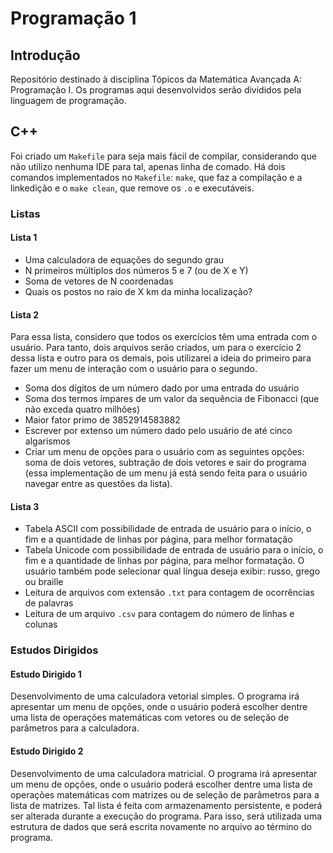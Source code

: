 # Programação 1

## Introdução
Repositório destinado à disciplina Tópicos da Matemática Avançada A: Programação I. Os programas aqui desenvolvidos serão divididos pela linguagem de programação.

## C++
  Foi criado um `Makefile` para seja mais fácil de compilar, considerando que não utilizo nenhuma IDE para tal, apenas linha de comado. Há dois comandos implementados no `Makefile`: `make`, que faz a compilação e a linkedição e o `make clean`, que remove os `.o` e executáveis.

  ### Listas

  #### Lista 1
  - Uma calculadora de equações do segundo grau
  - N primeiros múltiplos dos números 5 e 7 (ou de X e Y)
  - Soma de vetores de N coordenadas
  - Quais os postos no raio de X km da minha localização?

  #### Lista 2
  Para essa lista, considero que todos os exercícios têm uma entrada com o usuário. Para tanto, dois arquivos serão criados, um para o exercício 2 dessa lista e outro para os demais, pois utilizarei a ideia do primeiro para fazer um menu de interação com o usuário para o segundo.

  - Soma dos dígitos de um número dado por uma entrada do usuário
  - Soma dos termos ímpares de um valor da sequência de Fibonacci (que não exceda quatro milhões)
  - Maior fator primo de 3852914583882
  - Escrever por extenso um número dado pelo usuário de até cinco algarismos
  - Criar um menu de opções para o usuário com as seguintes opções: soma de dois vetores, subtração de dois vetores e sair do programa (essa implementação de um menu já está sendo feita para o usuário navegar entre as questões da lista).

  #### Lista 3
  - Tabela ASCII com possibilidade de entrada de usuário para o início, o fim e a quantidade de linhas por página, para melhor formatação
  - Tabela Unicode com possibilidade de entrada de usuário para o início, o fim e a quantidade de linhas por página, para melhor formatação. O usuário também pode selecionar qual língua deseja exibir: russo, grego ou braille
  - Leitura de arquivos com extensão `.txt` para contagem de ocorrências de palavras
  - Leitura de um arquivo `.csv` para contagem do número de linhas e colunas
  
  ### Estudos Dirigidos
  
  #### Estudo Dirigido 1
  Desenvolvimento de uma calculadora vetorial simples. O programa irá apresentar um menu de opções, onde o usuário poderá escolher dentre uma lista de operações matemáticas com vetores ou de seleção de parâmetros para a calculadora.
  
  #### Estudo Dirigido 2
  Desenvolvimento de uma calculadora matricial. O programa irá apresentar um menu de opções, onde o usuário poderá escolher dentre uma lista de operações matemáticas com matrizes ou de seleção de parâmetros para a lista de matrizes. Tal lista é feita com armazenamento persistente, e poderá ser alterada durante a execução do programa. Para isso, será utilizada uma estrutura de dados que será escrita novamente no arquivo ao término do programa.

  
